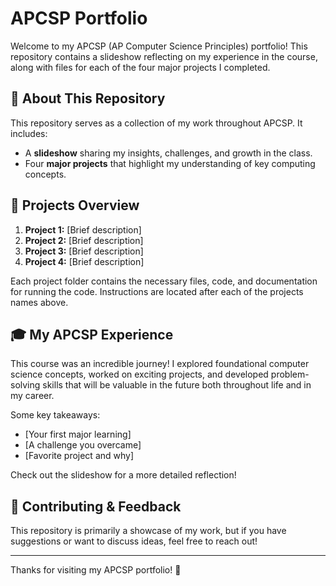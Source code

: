 # APCSP Portfolio

Welcome to my APCSP (AP Computer Science Principles) portfolio! This repository contains a slideshow reflecting on my experience in the course, along with files for each of the four major projects I completed.

## 📖 About This Repository

This repository serves as a collection of my work throughout APCSP. It includes:
- A **slideshow** sharing my insights, challenges, and growth in the class.
- Four **major projects** that highlight my understanding of key computing concepts.

## 🚀 Projects Overview

1. **Project 1:** [Brief description]
2. **Project 2:** [Brief description]
3. **Project 3:** [Brief description]
4. **Project 4:** [Brief description]

Each project folder contains the necessary files, code, and documentation for running the code. 
Instructions are located after each of the projects names above.

## 🎓 My APCSP Experience

This course was an incredible journey! I explored foundational computer science concepts, worked on exciting projects, and developed problem-solving skills that will be valuable in the future both throughout life and in my career.

Some key takeaways:
- [Your first major learning]
- [A challenge you overcame]
- [Favorite project and why]

Check out the slideshow for a more detailed reflection!

## 📢 Contributing & Feedback

This repository is primarily a showcase of my work, but if you have suggestions or want to discuss ideas, feel free to reach out!

---

Thanks for visiting my APCSP portfolio! 🚀
